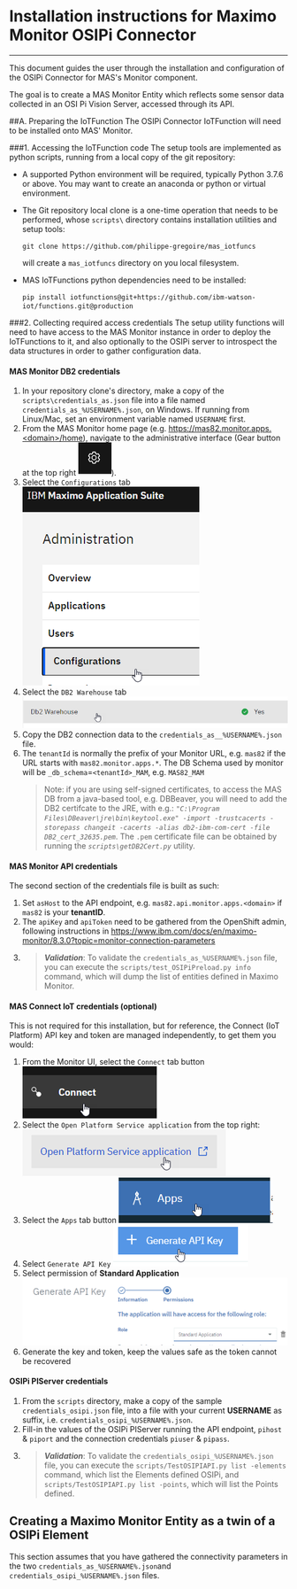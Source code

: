 # Installation instructions for Maximo Monitor OSIPi Connector
-----

This document guides the user through the installation and configuration of the OSIPi Connector for MAS's Monitor component.

The goal is to create a MAS Monitor Entity which reflects some sensor data collected in an OSI Pi Vision Server, accessed through its API.

##A. Preparing the IoTFunction
The OSIPi Connector IoTFunction will need to be installed onto MAS' Monitor.

###1. Accessing the IoTFunction code
The setup tools are implemented as python scripts, running from a local copy of the git repository:
* A supported Python environment will be required, typically Python 3.7.6 or above. You may want to create an anaconda or python or virtual environment.

* The Git repository local clone is a one-time operation that needs to be performed, whose `scripts\` directory contains installation utilities and setup tools:
  ```
  git clone https://github.com/philippe-gregoire/mas_iotfuncs
  ```
  will create a `mas_iotfuncs` directory on you local filesystem.

* MAS IoTFunctions python dependencies need to be installed:
  ```
  pip install iotfunctions@git+https://github.com/ibm-watson-iot/functions.git@production
  ```

###2. Collecting required access credentials
The setup utility functions will need to have access to the MAS Monitor instance in order to deploy the IoTFunctions to it, and also optionally to the OSIPi server to introspect the data structures in order to gather configuration data.

#### MAS Monitor DB2 credentials
1. In your repository clone's directory, make a copy of the `scripts\credentials_as.json` file into a file named `credentials_as_%USERNAME%.json`, on Windows. If running from Linux/Mac, set an environment variable named `USERNAME` first.
1. From the MAS Monitor home page (e.g. https://mas82.monitor.apps.<domain>/home), navigate to the administrative interface (Gear button at the top right ![](install.assets/install-9919dab6.png)).
1. Select the `Configurations` tab ![](install.assets/install-4affe4b4.png)
1. Select the `DB2 Warehouse` tab ![](install.assets/install-f916d2b3.png)
1. Copy the DB2 connection data to the `credentials_as__%USERNAME%.json` file.
1. The `tenantId` is normally the prefix of your Monitor URL, e.g. `mas82` if the URL starts with `mas82.monitor.apps.*`. The DB Schema used by monitor will be `_db_schema`=`<tenantId>_MAM`, e.g. `MAS82_MAM`
   > Note: if you are using self-signed certificates, to access the MAS DB from a java-based tool, e.g. DBBeaver,  you will need to add the DB2 certifcate to the JRE, with e.g.: *`"C:\Program Files\DBeaver\jre\bin\keytool.exe" -import -trustcacerts -storepass changeit -cacerts -alias db2-ibm-com-cert -file DB2_cert_32635.pem`*. The `.pem` certificate file can be obtained by running the *`scripts\getDB2Cert.py`* utility.

#### MAS Monitor API credentials
The second section of the credentials file is built as such:
1. Set `asHost` to the API endpoint, e.g. `mas82.api.monitor.apps.<domain>` if `mas82` is your **tenantID**.
1. The `apiKey` and `apiToken` need to be gathered from the OpenShift admin, following instructions in https://www.ibm.com/docs/en/maximo-monitor/8.3.0?topic=monitor-connection-parameters
1. >___Validation___:  To validate the `credentials_as_%USERNAME%.json` file, you can execute the `scripts/test_OSIPiPreload.py info` command, which will dump the list of entities defined in Maximo Monitor.

#### MAS Connect IoT credentials (optional)
This is not required for this installation, but for reference, the Connect (IoT Platform) API key and token are managed independently, to get them you would:
1. From the Monitor UI, select the `Connect` tab button ![](install.assets/install-b767a1c2.png)
1. Select the `Open Platform Service application` from the top right: ![](install.assets/install-cbd2a34b.png)
1. Select the `Apps` tab button ![](install.assets/install-659341b4.png)
1. Select `Generate API Key` ![](install.assets/install-e8f42257.png)
1. Select permission of **Standard Application** ![](install.assets/install-b8853e88.png)
1. Generate the key and token, keep the values safe as the token cannot be recovered

#### OSIPi PIServer credentials
1. From the `scripts` directory, make a copy of the sample `credentials_osipi.json` file, into a file with your current **USERNAME** as suffix, i.e. `credentials_osipi_%USERNAME%.json`.
1. Fill-in the values of the OSIPi PIServer running the API endpoint, `pihost` & `piport` and the connection credentials `piuser` & `pipass`.
1. >___Validation___:  To validate the `credentials_osipi_%USERNAME%.json` file, you can execute the `scripts/TestOSIPIAPI.py list -elements` command, which list the Elements defined OSIPi, and `scripts/TestOSIPIAPI.py list -points`, which will list the Points defined.

## Creating a Maximo Monitor Entity as a twin of a OSIPi Element
This section assumes that you have gathered the connectivity parameters in the two `credentials_as_%USERNAME%.json`and `credentials_osipi_%USERNAME%.json` files.
